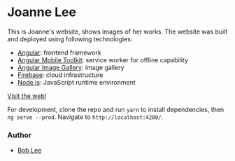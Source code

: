 # Joanne Lee

This is Joanne's website, shows images of her works. The website was built and deployed using following technologies: 
* [Angular](https://angular.io/): frontend framework
* [Angular Mobile Toolkit](https://github.com/angular/mobile-toolkit): service worker for offline capability
* [Angular Image Gallery](https://github.com/BenjaminBrandmeier/angular2-image-gallery): image gallery
* [Firebase](https://firebase.google.com/): cloud infrastructure
* [Node.js](https://nodejs.org): JavaScript runtime environment

[Visit the web!](https://joanne-lee.firebaseapp.com/home)

For development, clone the repo and run `yarn` to install dependencies, then `ng serve --prod`. Navigate to `http://localhost:4200/`.

### Author
* [Bob Lee](mailto:bob.bumsuk.lee@gmail.com)
